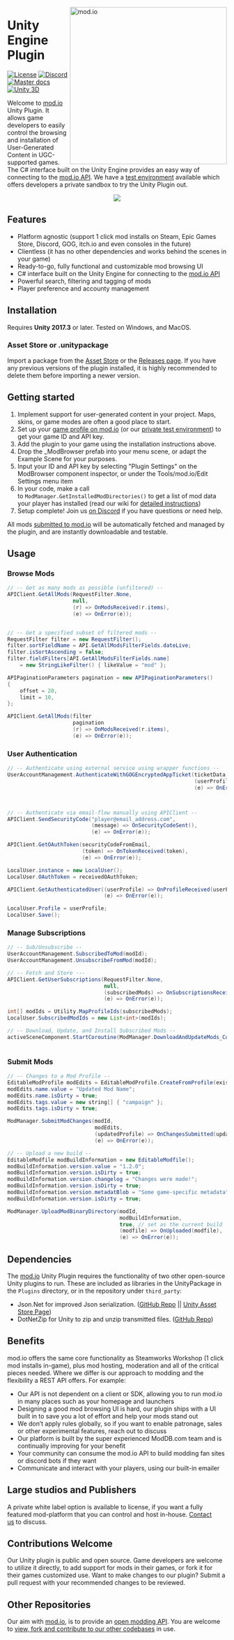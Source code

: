 <a href="https://mod.io"><img src="https://static.mod.io/v1/images/branding/modio-color-dark.svg" alt="mod.io" width="360" align="right"/></a>
# Unity Engine Plugin
[![License](https://img.shields.io/badge/license-MIT-brightgreen.svg)](https://github.com/modio/modio-unity/blob/master/LICENSE)
[![Discord](https://img.shields.io/discord/389039439487434752.svg?label=Discord&logo=discord&color=7289DA&labelColor=2C2F33)](https://discord.mod.io)
[![Master docs](https://img.shields.io/badge/docs-master-green.svg)](https://github.com/modio/modio-unity/wiki)
[![Unity 3D](https://img.shields.io/badge/Unity-2017.3+-lightgrey.svg)](https://unity3d.com)

Welcome to [mod.io](https://mod.io) Unity Plugin. It allows game developers to easily control the browsing and installation of User-Generated Content in UGC-supported games. The C# interface built on the Unity Engine provides an easy way of connecting to the [mod.io API](https://docs.mod.io). We have a [test environment](https://test.mod.io) available which offers developers a private sandbox to try the Unity Plugin out.

<p align="center"><a href="https://assetstore.unity.com/packages/templates/systems/mod-browser-manager-138866"><img src="https://cdn-images-1.medium.com/max/1600/1*eopj1hgjlJJZ8Q9l8dNVBA.png"></a></p>

## Features
* Platform agnostic (support 1 click mod installs on Steam, Epic Games Store, Discord, GOG, itch.io and even consoles in the future)
* Clientless (it has no other dependencies and works behind the scenes in your game)
* Ready-to-go, fully functional and customizable mod browsing UI
* C# interface built on the Unity Engine for connecting to the [mod.io API](https://docs.mod.io)
* Powerful search, filtering and tagging of mods
* Player preference and accounty management

## Installation
Requires **Unity 2017.3** or later. Tested on Windows, and MacOS.

### Asset Store or .unitypackage
Import a package from the [Asset Store](https://assetstore.unity.com/packages/templates/systems/mod-browser-manager-138866)
or the [Releases page](https://github.com/modio/modio-unity/releases).
If you have any previous versions of the plugin installed, it is highly recommended to delete them before importing a newer version.

## Getting started

1. Implement support for user-generated content in your project. Maps, skins, or game modes are often a good place to start.
1. Set up your [game profile on mod.io](https://mod.io/games/add) (or our [private test environment](https://test.mod.io/games/add)) to get your game ID and API key.
1. Add the plugin to your game using the installation instructions above.
1. Drop the _ModBrowser prefab into your menu scene, or adapt the Example Scene for your purposes.
1. Input your ID and API key by selecting "Plugin Settings" on the ModBrowser component inspector, or under the Tools/mod.io/Edit Settings menu item
1. In your code, make a call to `ModManager.GetInstalledModDirectories()` to get a list of mod data your player has installed (read our wiki for [detailed instructions](https://github.com/modio/modio-unity/wiki))
1. Setup complete! Join us [on Discord](https://discord.mod.io) if you have questions or need help.

All mods [submitted to mod.io](https://mod.io/mods/add) will be automatically fetched and managed by the plugin, and are instantly downloadable and testable.

## Usage
### Browse Mods
```java
// -- Get as many mods as possible (unfiltered) --
APIClient.GetAllMods(RequestFilter.None,
                     null,
                     (r) => OnModsReceived(r.items),
                     (e) => OnError(e));


// -- Get a specified subset of filtered mods --
RequestFilter filter = new RequestFilter();
filter.sortFieldName = API.GetAllModsFilterFields.dateLive;
filter.isSortAscending = false;
filter.fieldFilters[API.GetAllModsFilterFields.name]
	= new StringLikeFilter() { likeValue = "mod" };

APIPaginationParameters pagination = new APIPaginationParameters()
{
	offset = 20,
	limit = 10,
};

APIClient.GetAllMods(filter
                     pagination
                     (r) => OnModsReceived(r.items),
                     (e) => OnError(e));
```

### User Authentication
```java
// -- Authenticate using external service using wrapper functions --
UserAccountManagement.AuthenticateWithGOGEncryptedAppTicket(ticketData, ticketSize,
                                                            (userProfile) => OnUserAuthenticated(userProfile),
                                                            (e) => OnError(e));



// -- Authenticate via email-flow manually using APIClient --
APIClient.SendSecurityCode("player@email_address.com",
                           (message) => OnSecurityCodeSent(),
                           (e) => OnError(e));

APIClient.GetOAuthToken(securityCodeFromEmail,
                        (token) => OnTokenReceived(token),
                        (e) => OnError(e));

LocalUser.instance = new LocalUser();
LocalUser.OAuthToken = receivedOAuthToken;

APIClient.GetAuthenticatedUser((userProfile) => OnProfileReceived(userProfile),
                               (e) => OnError(e));

LocalUser.Profile = userProfile;
LocalUser.Save();
```

### Manage Subscriptions
```java
// -- Sub/Unsubscribe --
UserAccountManagement.SubscribedToMod(modId);
UserAccountManagement.UnsubscribeFromMod(modId);

// -- Fetch and Store ---
APIClient.GetUserSubscriptions(RequestFilter.None,
                               null,
                               (subscribedMods) => OnSubscriptionsReceived(subscribedMods),
                               (e) => OnError(e));

int[] modIds = Utility.MapProfileIds(subscribedMods);
LocalUser.SubscribedModIds = new List<int>(modIds);

// -- Download, Update, and Install Subscribed Mods --
activeSceneComponent.StartCoroutine(ModManager.DownloadAndUpdateMods_Coroutine(modIds,
                                                                               () => OnCompleted()));
```

### Submit Mods
```java
// -- Changes to a Mod Profile --
EditableModProfile modEdits = EditableModProfile.CreateFromProfile(existingModProfile);
modEdits.name.value = "Updated Mod Name";
modEdits.name.isDirty = true;
modEdits.tags.value = new string[] { "campaign" };
modEdits.tags.isDirty = true;

ModManager.SubmitModChanges(modId,
                            modEdits,
                            (updatedProfile) => OnChangesSubmitted(updatedProfile),
                            (e) => OnError(e));

// -- Upload a new build --
EditableModfile modBuildInformation = new EditableModfile();
modBuildInformation.version.value = "1.2.0";
modBuildInformation.version.isDirty = true;
modBuildInformation.version.changelog = "Changes were made!";
modBuildInformation.version.isDirty = true;
modBuildInformation.version.metadatBlob = "Some game-specific metadata";
modBuildInformation.version.isDirty = true;

ModManager.UploadModBinaryDirectory(modId,
                                    modBuildInformation,
                                    true, // set as the current build
                                    (modfile) => OnUploaded(modfile),
                                    (e) => OnError(e));
```

## Dependencies
The [mod.io](https://mod.io) Unity Plugin requires the functionality of two other open-source Unity plugins to run. These are included as libraries in the UnityPackage in the `Plugins` directory, or in the repository under `third_party`:
* Json.Net for improved Json serialization. ([GitHub Repo](https://github.com/SaladLab/Json.Net.Unity3D) || [Unity Asset Store Page](https://assetstore.unity.com/packages/tools/input-management/json-net-for-unity-11347))
* DotNetZip for Unity to zip and unzip transmitted files. ([GitHub Repo](https://github.com/r2d2rigo/dotnetzip-for-unity))

## Benefits
mod.io offers the same core functionality as Steamworks Workshop (1 click mod installs in-game), plus mod hosting, moderation and all of the critical pieces needed. Where we differ is our approach to modding and the flexibility a REST API offers. For example: 

* Our API is not dependent on a client or SDK, allowing you to run mod.io in many places such as your homepage and launchers
* Designing a good mod browsing UI is hard, our plugin ships with a UI built in to save you a lot of effort and help your mods stand out
* We don’t apply rules globally, so if you want to enable patronage, sales or other experimental features, reach out to discuss
* Our platform is built by the super experienced ModDB.com team and is continually improving for your benefit
* Your community can consume the mod.io API to build modding fan sites or discord bots if they want
* Communicate and interact with your players, using our built-in emailer

## Large studios and Publishers
A private white label option is available to license, if you want a fully featured mod-platform that you can control and host in-house. [Contact us](mailto:developers@mod.io?subject=Whitelabel) to discuss.

## Contributions Welcome
Our Unity plugin is public and open source. Game developers are welcome to utilize it directly, to add support for mods in their games, or fork it for their games customized use. Want to make changes to our plugin? Submit a pull request with your recommended changes to be reviewed.

## Other Repositories
Our aim with [mod.io](https://mod.io), is to provide an [open modding API](https://docs.mod.io). You are welcome to [view, fork and contribute to our other codebases](https://github.com/modio) in use.
